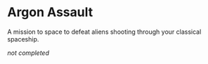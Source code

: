 # Argon Assault
 A mission to space to defeat aliens shooting through your classical spaceship.
 
 
 
 *not completed*
